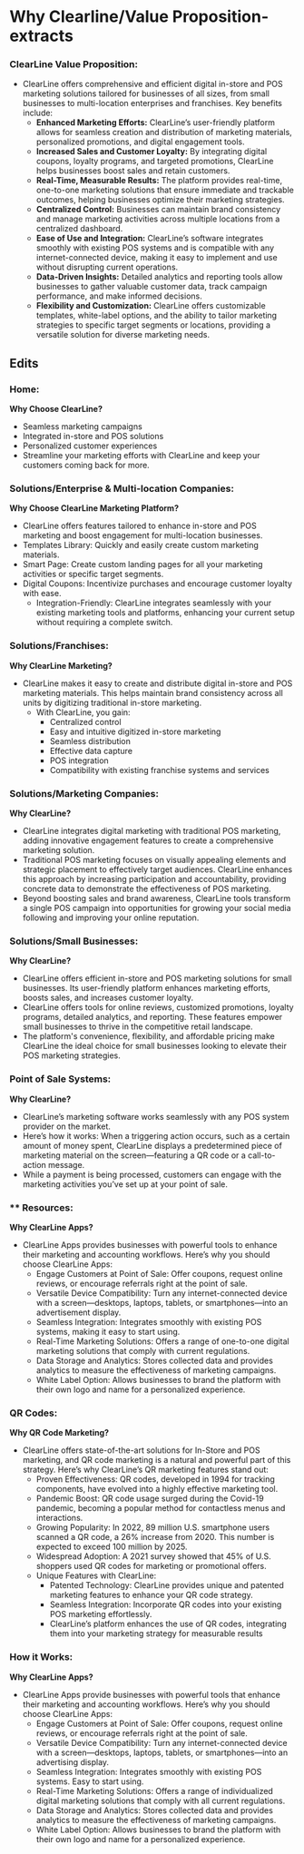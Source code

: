 # Why Clearline/Value Proposition- extracts


### ClearLine Value Proposition:
* ClearLine offers comprehensive and efficient digital in-store and POS marketing solutions tailored for businesses of all sizes, from small businesses to multi-location enterprises and franchises. Key benefits include:
  * **Enhanced Marketing Efforts:** ClearLine’s user-friendly platform allows for seamless creation and distribution of marketing materials, personalized promotions, and digital engagement tools.
  * **Increased Sales and Customer Loyalty:** By integrating digital coupons, loyalty programs, and targeted promotions, ClearLine helps businesses boost sales and retain customers.
  * **Real-Time, Measurable Results:** The platform provides real-time, one-to-one marketing solutions that ensure immediate and trackable outcomes, helping businesses optimize their marketing strategies.
  * **Centralized Control:** Businesses can maintain brand consistency and manage marketing activities across multiple locations from a centralized dashboard.
  * **Ease of Use and Integration:** ClearLine’s software integrates smoothly with existing POS systems and is compatible with any internet-connected device, making it easy to implement and use without disrupting current operations.
  * **Data-Driven Insights:** Detailed analytics and reporting tools allow businesses to gather valuable customer data, track campaign performance, and make informed decisions.
  * **Flexibility and Customization:** ClearLine offers customizable templates, white-label options, and the ability to tailor marketing strategies to specific target segments or locations, providing a versatile solution for diverse marketing needs.

## Edits
### Home:
**Why Choose ClearLine?**
* Seamless marketing campaigns
* Integrated in-store and POS solutions
* Personalized customer experiences
* Streamline your marketing efforts with ClearLine and keep your customers coming back for more.
### Solutions/Enterprise & Multi-location Companies:
**Why Choose ClearLine Marketing Platform?**
* ClearLine offers features tailored to enhance in-store and POS marketing and boost engagement for multi-location businesses.
* Templates Library: Quickly and easily create custom marketing materials.
* Smart Page: Create custom landing pages for all your marketing activities or specific target segments.
* Digital Coupons: Incentivize purchases and encourage customer loyalty with ease.
  * Integration-Friendly: ClearLine integrates seamlessly with your existing marketing tools and platforms, enhancing your current setup without requiring a complete switch.
### Solutions/Franchises:
**Why ClearLine Marketing?**
* ClearLine makes it easy to create and distribute digital in-store and POS marketing materials. This helps maintain brand consistency across all units by digitizing traditional in-store marketing.
  * With ClearLine, you gain:
    * Centralized control
    * Easy and intuitive digitized in-store marketing
    * Seamless distribution
    * Effective data capture
    * POS integration
    * Compatibility with existing franchise systems and services
### Solutions/Marketing Companies:
**Why ClearLine?**
* ClearLine integrates digital marketing with traditional POS marketing, adding innovative engagement features to create a comprehensive marketing solution.
* Traditional POS marketing focuses on visually appealing elements and strategic placement to effectively target audiences. ClearLine enhances this approach by increasing participation and accountability, providing concrete data to demonstrate the effectiveness of POS marketing.
* Beyond boosting sales and brand awareness, ClearLine tools transform a single POS campaign into opportunities for growing your social media following and improving your online reputation.
### Solutions/Small Businesses:
**Why ClearLine?**
* ClearLine offers efficient in-store and POS marketing solutions for small businesses. Its user-friendly platform enhances marketing efforts, boosts sales, and increases customer loyalty.
* ClearLine offers tools for online reviews, customized promotions, loyalty programs, detailed analytics, and reporting. These features empower small businesses to thrive in the competitive retail landscape.
* The platform's convenience, flexibility, and affordable pricing make ClearLine the ideal choice for small businesses looking to elevate their POS marketing strategies.
### Point of Sale Systems:
**Why ClearLine?**
* ClearLine’s marketing software works seamlessly with any POS system provider on the market.
* Here’s how it works: When a triggering action occurs, such as a certain amount of money spent, ClearLine displays a predetermined piece of marketing material on the screen—featuring a QR code or a call-to-action message.
* While a payment is being processed, customers can engage with the marketing activities you’ve set up at your point of sale.
### ** Resources:
**Why ClearLine Apps?**
* ClearLine Apps provides businesses with powerful tools to enhance their marketing and accounting workflows. Here’s why you should choose ClearLine Apps:
    * Engage Customers at Point of Sale: Offer coupons, request online reviews, or encourage referrals right at the point of sale.
    * Versatile Device Compatibility: Turn any internet-connected device with a screen—desktops, laptops, tablets, or smartphones—into an advertisement display.
    * Seamless Integration: Integrates smoothly with existing POS systems, making it easy to start using.
    * Real-Time Marketing Solutions: Offers a range of one-to-one digital marketing solutions that comply with current regulations.
    * Data Storage and Analytics: Stores collected data and provides analytics to measure the effectiveness of marketing campaigns.
    * White Label Option: Allows businesses to brand the platform with their own logo and name for a personalized experience.
### QR Codes:
**Why QR Code Marketing?**
* ClearLine offers state-of-the-art solutions for In-Store and POS marketing, and QR code marketing is a natural and powerful part of this strategy. Here’s why ClearLine’s QR marketing features stand out:
    * Proven Effectiveness: QR codes, developed in 1994 for tracking components, have evolved into a highly effective marketing tool.
    * Pandemic Boost: QR code usage surged during the Covid-19 pandemic, becoming a popular method for contactless menus and interactions.
    * Growing Popularity: In 2022, 89 million U.S. smartphone users scanned a QR code, a 26% increase from 2020. This number is expected to exceed 100 million by 2025.
    * Widespread Adoption: A 2021 survey showed that 45% of U.S. shoppers used QR codes for marketing or promotional offers.
    * Unique Features with ClearLine:
        * Patented Technology: ClearLine provides unique and patented marketing features to enhance your QR code strategy.
        * Seamless Integration: Incorporate QR codes into your existing POS marketing effortlessly.
        * ClearLine’s platform enhances the use of QR codes, integrating them into your marketing strategy for measurable results
### How it Works:
**Why ClearLine Apps?**
* ClearLine Apps provide businesses with powerful tools that enhance their marketing and accounting workflows. Here’s why you should choose ClearLine Apps:
    * Engage Customers at Point of Sale: Offer coupons, request online reviews, or encourage referrals right at the point of sale.
    * Versatile Device Compatibility: Turn any internet-connected device with a screen—desktops, laptops, tablets, or smartphones—into an advertising display.
    * Seamless Integration: Integrates smoothly with existing POS systems. Easy to start using.
    * Real-Time Marketing Solutions: Offers a range of individualized digital marketing solutions that comply with all current regulations.
    * Data Storage and Analytics: Stores collected data and provides analytics to measure the effectiveness of marketing campaigns.
    * White Label Option: Allows businesses to brand the platform with their own logo and name for a personalized experience.

